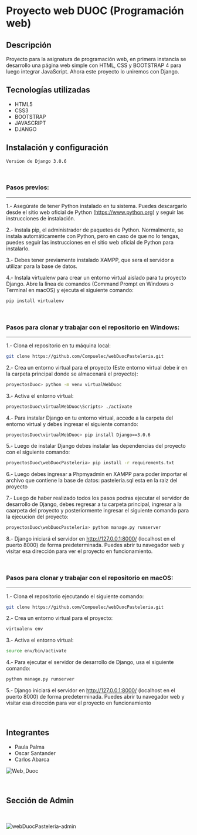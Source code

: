 # Proyecto web DUOC (Programación web)

## Descripción

Proyecto para la asignatura de programación web, en primera instancia se desarrollo una página web simple con HTML, CSS y BOOTSTRAP 4 para luego integrar JavaScript. Ahora este proyecto lo uniremos con Django.

## Tecnologías utilizadas

- HTML5
- CSS3
- BOOTSTRAP
- JAVASCRIPT
- DJANGO

## Instalación y configuración

```bash
Version de Django 3.0.6
```
<br>

### Pasos previos:
<hr>

1.- Asegúrate de tener Python instalado en tu sistema. Puedes descargarlo desde el sitio web oficial de Python (https://www.python.org) y seguir las instrucciones de instalación.

2.- Instala pip, el administrador de paquetes de Python. Normalmente, se instala automáticamente con Python, pero en caso de que no lo tengas, puedes seguir las instrucciones en el sitio web oficial de Python para instalarlo.

3.- Debes tener previamente instalado XAMPP, que sera el servidor a utilizar para la base de datos.

4.- Instala virtualenv para crear un entorno virtual aislado para tu proyecto Django. Abre la línea de comandos (Command Prompt en Windows o Terminal en macOS) y ejecuta el siguiente comando:

```bash
pip install virtualenv
```
<br>

### Pasos para clonar y trabajar con el repositorio en Windows:
<hr>

1.- Clona el repositorio en tu máquina local:
```bash
git clone https://github.com/Compuelec/webDuocPasteleria.git
```
2.- Crea un entorno virtual para el proyecto (Este entorno virtual debe ir en la carpeta principal donde se almacenará el proyecto):
```bash
proyectosDuoc> python -m venv virtualWebDuoc
```
3.- Activa el entorno virtual:
```bash
proyectosDuoc\virtualWebDuoc\Scripts> ./activate
```
4.- Para instalar Django en tu entorno virtual, accede a la carpeta del entorno virtual y debes ingresar el siguiente comando:
```bash
proyectosDuoc\virtualWebDuoc> pip install Django==3.0.6
```
5.- Luego de instalar Django debes instalar las dependencias del proyecto con el siguiente comando:
```bash
proyectosDuoc\webDuocPasteleria> pip install -r requirements.txt
```
6.- Luego debes ingresar a Phpmyadmin en XAMPP para poder importar el archivo que contiene la base de datos: pasteleria.sql esta en la raiz del proyecto

7.- Luego de haber realizado todos los pasos podras ejecutar el servidor de desarrollo de Django, debes regresar a tu carpeta principal, ingresar a la caarpeta del proyecto y posteriormente ingresar el siguiente comando para la ejecucion del proyecto:
```bash
proyectosDuoc\webDuocPasteleria> python manage.py runserver
```
8.- Django iniciará el servidor en http://127.0.0.1:8000/ (localhost en el puerto 8000) de forma predeterminada. Puedes abrir tu navegador web y visitar esa dirección para ver el proyecto en funcionamiento.

<br>

### Pasos para clonar y trabajar con el repositorio en macOS:
<hr>

1.- Clona el repositorio ejecutando el siguiente comando:
```bash
git clone https://github.com/Compuelec/webDuocPasteleria.git
```
2.- Crea un entorno virtual para el proyecto:
```bash
virtualenv env
```
3.- Activa el entorno virtual:
```bash
source env/bin/activate
```
4.- Para ejecutar el servidor de desarrollo de Django, usa el siguiente comando:
```bash
python manage.py runserver
```
5.- Django iniciará el servidor en http://127.0.0.1:8000/ (localhost en el puerto 8000) de forma predeterminada. Puedes abrir tu navegador web y visitar esa dirección para ver el proyecto en funcionamiento

<br>

## Integrantes

- Paula Palma
- Oscar Santander
- Carlos Abarca


![Web_Duoc](https://github.com/Compuelec/proyecto_web_duoc/assets/105996405/914883d2-10f1-4a55-a889-16495736aab7)

<br>

## Sección de Admin

<br>

![webDuocPasteleria-admin](https://github.com/Compuelec/webDuocPasteleria/assets/105996405/1e58d10d-b3a8-45b9-a428-5b92db5872b3)
